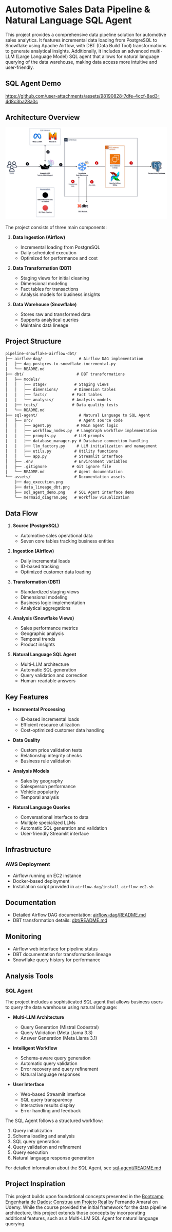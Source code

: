 # Automotive Sales Data Pipeline & Natural Language SQL Agent

This project provides a comprehensive data pipeline solution for automotive sales analytics. It features incremental data loading from PostgreSQL to Snowflake using Apache Airflow, with DBT (Data Build Tool) transformations to generate analytical insights. Additionally, it includes an advanced multi-LLM (Large Language Model) SQL agent that allows for natural language querying of the data warehouse, making data access more intuitive and user-friendly.

## SQL Agent Demo

https://github.com/user-attachments/assets/98190828-7dfe-4ccf-8ad3-4d8c3ba28a0c


## Architecture Overview
![Architecture Diagram](assets/ELTAgentPipeline.drawio.png)



The project consists of three main components:

1. **Data Ingestion (Airflow)**
   - Incremental loading from PostgreSQL
   - Daily scheduled execution
   - Optimized for performance and cost

2. **Data Transformation (DBT)**
   - Staging views for initial cleaning
   - Dimensional modeling
   - Fact tables for transactions
   - Analysis models for business insights

3. **Data Warehouse (Snowflake)**
   - Stores raw and transformed data
   - Supports analytical queries
   - Maintains data lineage

## Project Structure

```
pipeline-snowflake-airflow-dbt/
├── airflow-dag/                # Airflow DAG implementation
│   ├── dag-postgres-to-snowflake-incremental.py
│   └── README.md
├── dbt/                       # DBT transformations
│   ├── models/
│   │   ├── stage/            # Staging views
│   │   ├── dimensions/       # Dimension tables
│   │   ├── facts/           # Fact tables
│   │   └── analysis/        # Analysis models
│   ├── tests/               # Data quality tests
│   └── README.md
├── sql-agent/                  # Natural Language to SQL Agent
│   ├── src/                    # Agent source code
│   │   ├── agent.py           # Main agent logic
│   │   ├── workflow_nodes.py  # LangGraph workflow implementation
│   │   ├── prompts.py        # LLM prompts
│   │   ├── database_manager.py # Database connection handling
│   │   ├── llm_factory.py     # LLM initialization and management
│   │   ├── utils.py          # Utility functions
│   │   └── app.py            # Streamlit interface
│   ├── .env                  # Environment variables
│   ├── .gitignore           # Git ignore file
│   └── README.md             # Agent documentation
└── assets/                   # Documentation assets
    ├── dag_execution.png
    ├── data_lineage_dbt.png
    ├── sql_agent_demo.png    # SQL Agent interface demo
    └── mermaid_diagram.png   # Workflow visualization
```

## Data Flow

1. **Source (PostgreSQL)**
   - Automotive sales operational data
   - Seven core tables tracking business entities

2. **Ingestion (Airflow)**
   - Daily incremental loads
   - ID-based tracking
   - Optimized customer data loading

3. **Transformation (DBT)**
   - Standardized staging views
   - Dimensional modeling
   - Business logic implementation
   - Analytical aggregations

4. **Analysis (Snowflake Views)**
   - Sales performance metrics
   - Geographic analysis
   - Temporal trends
   - Product insights

5. **Natural Language SQL Agent**
   - Multi-LLM architecture
   - Automatic SQL generation
   - Query validation and correction
   - Human-readable answers

## Key Features

- **Incremental Processing**
  - ID-based incremental loads
  - Efficient resource utilization
  - Cost-optimized customer data handling

- **Data Quality**
  - Custom price validation tests
  - Relationship integrity checks
  - Business rule validation

- **Analysis Models**
  - Sales by geography
  - Salesperson performance
  - Vehicle popularity
  - Temporal analysis

- **Natural Language Queries**
  - Conversational interface to data
  - Multiple specialized LLMs
  - Automatic SQL generation and validation
  - User-friendly Streamlit interface

## Infrastructure

### AWS Deployment
- Airflow running on EC2 instance
- Docker-based deployment
- Installation script provided in `airflow-dag/install_airflow_ec2.sh`

## Documentation

- Detailed Airflow DAG documentation: [airflow-dag/README.md](airflow-dag/README.md)
- DBT transformation details: [dbt/README.md](dbt/README.md)

## Monitoring

- Airflow web interface for pipeline status
- DBT documentation for transformation lineage
- Snowflake query history for performance

## Analysis Tools

### SQL Agent
The project includes a sophisticated SQL agent that allows business users to query the data warehouse using natural language:

- **Multi-LLM Architecture**
  - Query Generation (Mistral Codestral)
  - Query Validation (Meta Llama 3.3)
  - Answer Generation (Meta Llama 3.1)

- **Intelligent Workflow**
  - Schema-aware query generation
  - Automatic query validation
  - Error recovery and query refinement
  - Natural language responses

- **User Interface**
  - Web-based Streamlit interface
  - SQL query transparency
  - Interactive results display
  - Error handling and feedback

The SQL Agent follows a structured workflow:
1. Query initialization
2. Schema loading and analysis
3. SQL query generation
4. Query validation and refinement
5. Query execution
6. Natural language response generation

For detailed information about the SQL Agent, see [sql-agent/README.md](sql-agent/README.md)

## Project Inspiration

This project builds upon foundational concepts presented in the [Bootcamp Engenharia de Dados: Construa um Projeto Real](https://www.udemy.com/course/bootcamp-engenharia-de-dados/?srsltid=AfmBOoqGkEALI2x4t2oTlA4dnnQs-JtJWpbIVp1yMGcy1IC5Vy_dcJYH) by Fernando Amaral on Udemy. While the course provided the initial framework for the data pipeline architecture, this project extends those concepts by incorporating additional features, such as a Multi-LLM SQL Agent for natural language querying.
